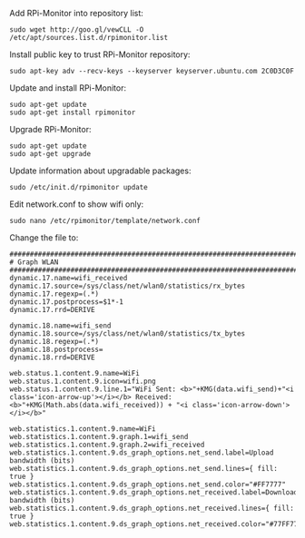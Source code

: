 Add RPi-Monitor into repository list: 

    sudo wget http://goo.gl/vewCLL -O /etc/apt/sources.list.d/rpimonitor.list

Install public key to trust RPi-Monitor repository:

    sudo apt-key adv --recv-keys --keyserver keyserver.ubuntu.com 2C0D3C0F 

Update and install RPi-Monitor:

    sudo apt-get update
    sudo apt-get install rpimonitor

Upgrade RPi-Monitor:

    sudo apt-get update
    sudo apt-get upgrade


Update information about upgradable packages:

    sudo /etc/init.d/rpimonitor update
  
Edit network.conf to show wifi only:

    sudo nano /etc/rpimonitor/template/network.conf

Change the file to:

    ########################################################################
    # Graph WLAN
    ########################################################################
    dynamic.17.name=wifi_received
    dynamic.17.source=/sys/class/net/wlan0/statistics/rx_bytes
    dynamic.17.regexp=(.*)
    dynamic.17.postprocess=$1*-1
    dynamic.17.rrd=DERIVE
    
    dynamic.18.name=wifi_send
    dynamic.18.source=/sys/class/net/wlan0/statistics/tx_bytes
    dynamic.18.regexp=(.*)
    dynamic.18.postprocess=
    dynamic.18.rrd=DERIVE
    
    web.status.1.content.9.name=WiFi
    web.status.1.content.9.icon=wifi.png
    web.status.1.content.9.line.1="WiFi Sent: <b>"+KMG(data.wifi_send)+"<i class='icon-arrow-up'></i></b> Received: <b>"+KMG(Math.abs(data.wifi_received)) + "<i class='icon-arrow-down'></i></b>"
    
    web.statistics.1.content.9.name=WiFi
    web.statistics.1.content.9.graph.1=wifi_send
    web.statistics.1.content.9.graph.2=wifi_received
    web.statistics.1.content.9.ds_graph_options.net_send.label=Upload bandwidth (bits)
    web.statistics.1.content.9.ds_graph_options.net_send.lines={ fill: true }
    web.statistics.1.content.9.ds_graph_options.net_send.color="#FF7777"
    web.statistics.1.content.9.ds_graph_options.net_received.label=Download bandwidth (bits)
    web.statistics.1.content.9.ds_graph_options.net_received.lines={ fill: true }
    web.statistics.1.content.9.ds_graph_options.net_received.color="#77FF77"
